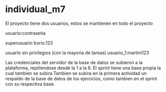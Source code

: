 # individual_m7

El proyecto tiene dos usuarios, estos se mantienen en todo el proyecto 

usuario:contraseña

superusuario
boris:123 

usuario sin privilegios (con la mayoria de tareas)
usuario_1:martini123

Las credenciales del servidor de la base de datos se subieron a la plataforma, repitiendose desde la 1 a la 6. El sprint tiene una base propia la cual tambien se subira.Tambien se subira en la primera actividad un respaldo de la base de datos de los ejercicios, como tambien en el sprint con su respectiva base.
